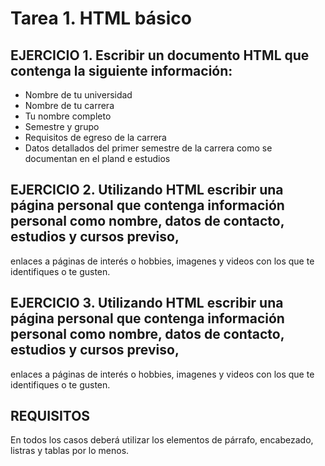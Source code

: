 # Tarea 1. HTML básico

## EJERCICIO 1. Escribir un documento HTML que contenga la siguiente información:

* Nombre de tu universidad
* Nombre de tu carrera
* Tu nombre completo
* Semestre y grupo
* Requisitos de egreso de la carrera
* Datos detallados del primer semestre de la carrera como se documentan en el pland e estudios

## EJERCICIO 2. Utilizando HTML escribir una página personal que contenga información personal como nombre, datos de contacto, estudios y cursos previso, 
enlaces a páginas de interés o hobbies, imagenes y videos con los que te identifiques o te gusten.

## EJERCICIO 3. Utilizando HTML escribir una página personal que contenga información personal como nombre, datos de contacto, estudios y cursos previso, 
enlaces a páginas de interés o hobbies, imagenes y videos con los que te identifiques o te gusten.

## REQUISITOS
En todos los casos deberá utilizar los elementos de párrafo, encabezado, listras y tablas por lo menos.
